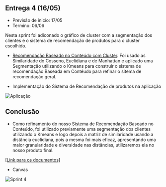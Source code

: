 ## Entrega 4 (16/05)

- Previsão de inicio: 17/05
- Termino: 06/06

Nesta sprint foi adiconado o gráfico de cluster com a segmentação dos clientes e o sistema de recomendação de produtos para o cluster escolhido. 

- [Recomendação Baseado no Conteúdo com Cluster](https://github.com/EricaSantos2109/API-SPC/blob/main/analise/sistema-recomendacao/recomendacao-baseado_conteudo_cluster.ipynb). Foi usado as Similaridade do Cosseno, Euclidiana e de Manhattan e aplicado uma Segmentação utilizando o Kmeans para construir o sistema de recomendação Baseada em Contéudo para refinar o sitema de recomendação geral.

- Implementação do Sistema de Recomendação de produtos na aplicação

![Aplicação](https://github.com/EricaSantos2109/API-SPC/blob/main/relatorios-sprint/imagens/aplicacao_final.gif)



## Conclusão

- Como refinamento do nosso Sistema de Recomendação Baseado no Conteúdo, foi utilizado previamente uma segmentação dos clientes utilizando o Kmeans e logo depois a matriz de similaridade usando a distância euclidiana, pois a mesma foi mais eficaz, apresentando uma maior granularidade e diversidade nas distâncias, utilizaremos ela no nosso produto final.


[[Link para os documentos]](https://github.com/EricaSantos2109/API-SPC/tree/main/documentos/sprint-4)

- Canvas

![Sprint 4](https://github.com/EricaSantos2109/API-SPC/blob/main/relatorios-sprint/imagens/sprint-quatro.png)


